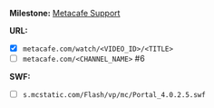 **Milestone:**
[Metacafe Support](https://github.com/lejenome/html5-video-everywhere/milestones/Metacafe%20Support)

**URL:**
- [x] `metacafe.com/watch/<VIDEO_ID>/<TITLE>`
- [ ] `metacafe.com/<CHANNEL_NAME>` #6

**SWF:**
- [ ] `s.mcstatic.com/Flash/vp/mc/Portal_4.0.2.5.swf`
